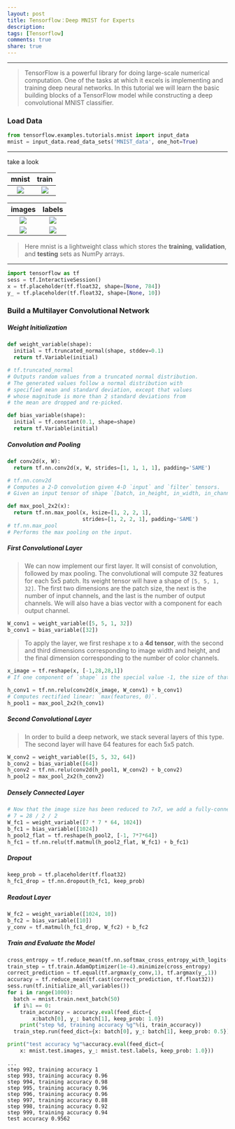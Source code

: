 ```yaml
---
layout: post
title: Tensorflow：Deep MNIST for Experts
description: 
tags: [Tensorflow]
comments: true
share: true
---
```


---

> TensorFlow is a powerful library for doing large-scale numerical computation. One of the tasks at which it excels is implementing and training deep neural networks. In this tutorial we will learn the basic building blocks of a TensorFlow model while constructing a deep convolutional MNIST classifier.

### Load Data

```python
from tensorflow.examples.tutorials.mnist import input_data
mnist = input_data.read_data_sets('MNIST_data', one_hot=True)
```

---

take a look

|                  mnist                   |                  train                   |
| :--------------------------------------: | :--------------------------------------: |
| ![](http://ww1.sinaimg.cn/large/006y8mN6jw1f9o7bek3caj30m403odg5.jpg) | ![](http://ww1.sinaimg.cn/large/006y8mN6jw1f9o7atqd3qj30v003o74x.jpg) |

|                  images                  |                  labels                  |
| :--------------------------------------: | :--------------------------------------: |
| ![](http://ww3.sinaimg.cn/large/006y8mN6jw1f9o7bzk9phj30ny09cq4e.jpg) | ![](http://ww2.sinaimg.cn/large/006y8mN6jw1f9o7clkmlrj30jm09c3zt.jpg) |
| ![](http://ww2.sinaimg.cn/large/006y8mN6jw1f9o9c4zx83j30n20hcgn3.jpg) | ![](http://ww4.sinaimg.cn/large/006y8mN6jw1f9o9axo9cgj30pm05sdgn.jpg) |

> Here mnist is a lightweight class which stores the **training**, **validation**, and **testing** sets as NumPy arrays.

---

```python
import tensorflow as tf
sess = tf.InteractiveSession()
x = tf.placeholder(tf.float32, shape=[None, 784])
y_ = tf.placeholder(tf.float32, shape=[None, 10])
```



### Build a Multilayer Convolutional Network

##### Weight Initialization

```python
def weight_variable(shape):
  initial = tf.truncated_normal(shape, stddev=0.1) 
  return tf.Variable(initial)

# tf.truncated_normal
# Outputs random values from a truncated normal distribution.
# The generated values follow a normal distribution with
# specified mean and standard deviation, except that values
# whose magnitude is more than 2 standard deviations from 
# the mean are dropped and re-picked.

def bias_variable(shape):
  initial = tf.constant(0.1, shape=shape)
  return tf.Variable(initial)
```

##### Convolution and Pooling

```python
def conv2d(x, W):
  return tf.nn.conv2d(x, W, strides=[1, 1, 1, 1], padding='SAME')

# tf.nn.conv2d
# Computes a 2-D convolution given 4-D `input` and `filter` tensors.
# Given an input tensor of shape `[batch, in_height, in_width, in_channels]` and a filter / kernel tensor of shape

def max_pool_2x2(x):
  return tf.nn.max_pool(x, ksize=[1, 2, 2, 1],
                        strides=[1, 2, 2, 1], padding='SAME')
# tf.nn.max_pool 
# Performs the max pooling on the input.
```

##### First Convolutional Layer

> We can now implement our first layer. It will consist of convolution, followed by max pooling. The convolutional will compute 32 features for each 5x5 patch. Its weight tensor will have a shape of `[5, 5, 1, 32]`. The first two dimensions are the patch size, the next is the number of input channels, and the last is the number of output channels. We will also have a bias vector with a component for each output channel.

```python
W_conv1 = weight_variable([5, 5, 1, 32])
b_conv1 = bias_variable([32])
```

> To apply the layer, we first reshape x to a **4d tensor**, with the second and third dimensions corresponding to image width and height, and the final dimension corresponding to the number of color channels.

```python
x_image = tf.reshape(x, [-1,28,28,1])
# If one component of `shape` is the special value -1, the size of that dimension is computed so that the total size remains constant.  In particular, a `shape` of `[-1]` flattens into 1-D.  At most one component of `shape` can be -1.
```

```python
h_conv1 = tf.nn.relu(conv2d(x_image, W_conv1) + b_conv1)
# Computes rectified linear: `max(features, 0)`.
h_pool1 = max_pool_2x2(h_conv1)
```

##### Second Convolutional Layer

> In order to build a deep network, we stack several layers of this type. The second layer will have 64 features for each 5x5 patch.

```python
W_conv2 = weight_variable([5, 5, 32, 64])
b_conv2 = bias_variable([64])
h_conv2 = tf.nn.relu(conv2d(h_pool1, W_conv2) + b_conv2)
h_pool2 = max_pool_2x2(h_conv2)
```

##### Densely Connected Layer

```python
# Now that the image size has been reduced to 7x7, we add a fully-connected layer with 1024 neurons to allow processing on the entire image. 
# 7 = 28 / 2 / 2
W_fc1 = weight_variable([7 * 7 * 64, 1024])
b_fc1 = bias_variable([1024])
h_pool2_flat = tf.reshape(h_pool2, [-1, 7*7*64])
h_fc1 = tf.nn.relu(tf.matmul(h_pool2_flat, W_fc1) + b_fc1)
```

##### Dropout

```python
keep_prob = tf.placeholder(tf.float32)
h_fc1_drop = tf.nn.dropout(h_fc1, keep_prob)
```

##### Readout Layer

```python
W_fc2 = weight_variable([1024, 10])
b_fc2 = bias_variable([10])
y_conv = tf.matmul(h_fc1_drop, W_fc2) + b_fc2
```

##### Train and Evaluate the Model

```python
cross_entropy = tf.reduce_mean(tf.nn.softmax_cross_entropy_with_logits(y_conv, y_))
train_step = tf.train.AdamOptimizer(1e-4).minimize(cross_entropy)
correct_prediction = tf.equal(tf.argmax(y_conv,1), tf.argmax(y_,1))
accuracy = tf.reduce_mean(tf.cast(correct_prediction, tf.float32))
sess.run(tf.initialize_all_variables())
for i in range(1000):
  batch = mnist.train.next_batch(50)
  if i%1 == 0:
    train_accuracy = accuracy.eval(feed_dict={
        x:batch[0], y_: batch[1], keep_prob: 1.0})
    print("step %d, training accuracy %g"%(i, train_accuracy))
  train_step.run(feed_dict={x: batch[0], y_: batch[1], keep_prob: 0.5})

print("test accuracy %g"%accuracy.eval(feed_dict={
    x: mnist.test.images, y_: mnist.test.labels, keep_prob: 1.0}))
```

```
...
step 992, training accuracy 1
step 993, training accuracy 0.96
step 994, training accuracy 0.98
step 995, training accuracy 0.96
step 996, training accuracy 0.96
step 997, training accuracy 0.88
step 998, training accuracy 0.92
step 999, training accuracy 0.94
test accuracy 0.9562
```

